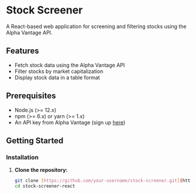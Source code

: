# Stock Screener

A React-based web application for screening and filtering stocks using the Alpha Vantage API.

## Features

- Fetch stock data using the Alpha Vantage API
- Filter stocks by market capitalization
- Display stock data in a table format

## Prerequisites

- Node.js (>= 12.x)
- npm (>= 6.x) or yarn (>= 1.x)
- An API key from Alpha Vantage (sign up [here](https://www.alphavantage.co/support/#api-key))

## Getting Started

### Installation

1. **Clone the repository:**

    ```bash
    git clone [https://github.com/your-username/stock-screener.git](https://github.com/ashishjsharda/stock-screener-react.git)
    cd stock-screener-react
    ```
